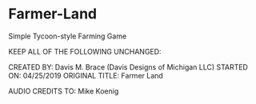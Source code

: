 # Farmer-Land
Simple Tycoon-style Farming Game

KEEP ALL OF THE FOLLOWING UNCHANGED:

CREATED BY: Davis M. Brace  (Davis Designs of Michigan LLC)
STARTED ON: 04/25/2019
ORIGINAL TITLE: Farmer Land

AUDIO CREDITS TO: Mike Koenig
